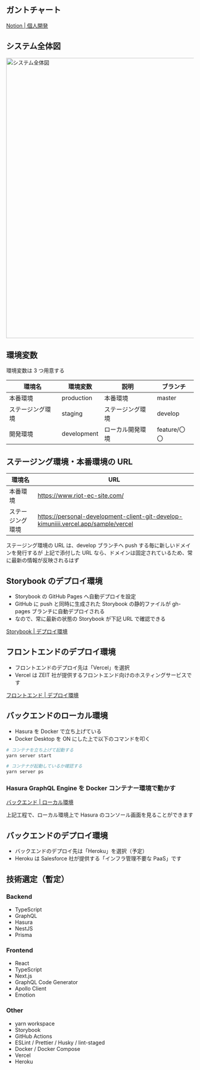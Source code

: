## ガントチャート

[Notion | 個人開発](https://www.notion.so/51c38e11e05243e4b604f99577747392?v=79ae887da5784033bdb008443939c7b9)

## システム全体図

<img width="752" alt="システム全体図" src="https://user-images.githubusercontent.com/59758368/130311652-5fdd73b9-368e-4a55-b37f-0bb999c4f3e6.png">

## 環境変数

環境変数は 3 つ用意する

| 環境名           | 環境変数    | 説明             | ブランチ     |
| ---------------- | ----------- | ---------------- | ------------ |
| 本番環境         | production  | 本番環境         | master       |
| ステージング環境 | staging     | ステージング環境 | develop      |
| 開発環境         | development | ローカル開発環境 | feature/〇〇 |

## ステージング環境・本番環境の URL

| 環境名           | URL                                                                                |
| ---------------- | ---------------------------------------------------------------------------------- |
| 本番環境         | https://www.riot-ec-site.com/                                                      |
| ステージング環境 | https://personal-development-client-git-develop-kimuniiii.vercel.app/sample/vercel |

ステージング環境の URL は、develop ブランチへ push する毎に新しいドメインを発行するが
上記で添付した URL なら、ドメインは固定されているため、常に最新の情報が反映されるはず

## Storybook のデプロイ環境

- Storybook の GitHub Pages へ自動デプロイを設定
- GitHub に push と同時に生成された Storybook の静的ファイルが gh-pages ブランチに自動デプロイされる
- なので、常に最新の状態の Storybook が下記 URL で確認できる

[Storybook | デプロイ環境](https://kimuniiii.github.io/Personal-Development/?path=/story/common-button--basic)

## フロントエンドのデプロイ環境

- フロントエンドのデプロイ先は「Vercel」を選択
- Vercel は ZEIT 社が提供するフロントエンド向けのホスティングサービスです

[フロントエンド | デプロイ環境](https://personal-development-client-kzbe79r2h-kimuniiii.vercel.app/top)

## バックエンドのローカル環境

- Hasura を Docker で立ち上げている
- Docker Desktop を ON にした上で以下のコマンドを叩く

```bash
# コンテナを立ち上げて起動する
yarn server start

# コンテナが起動しているか確認する
yarn server ps
```

### Hasura GraphQL Engine を Docker コンテナー環境で動かす

[バックエンド | ローカル環境](http://localhost:8080/console)

上記工程で、ローカル環境上で Hasura のコンソール画面を見ることができます

## バックエンドのデプロイ環境

- バックエンドのデプロイ先は「Heroku」を選択（予定）
- Heroku は Salesforce 社が提供する「インフラ管理不要な PaaS」です

## 技術選定（暫定）

### Backend

- TypeScript
- GraphQL
- Hasura
- NestJS
- Prisma

### Frontend

- React
- TypeScript
- Next.js
- GraphQL Code Generator
- Apollo Client
- Emotion

### Other

- yarn workspace
- Storybook
- GitHub Actions
- ESLint / Prettier / Husky / lint-staged
- Docker / Docker Compose
- Vercel
- Heroku
